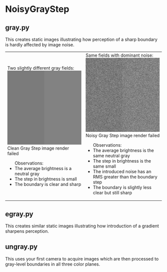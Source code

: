 # NoisyGrayStep

## gray.py
This creates static images illustrating how perception
of a sharp boundary is hardly affected by image noise.

<table><tr><td>

Two slightly different gray fields:<br />
<img src="https://github.com/jlettvin/NoisyGrayStep/blob/master/CleanGrayStep.png">
Clean Gray Step image render failed
</img>
<br />
<ul>
<lh>Observations:</lh>
<li>The average brightness is a neutral gray</li>
<li>The step in brightness is small</li>
<li>The boundary is clear and sharp</li>
</ul>

</td><td>
Same fields with dominant noise:<br />
<img src="https://github.com/jlettvin/NoisyGrayStep/blob/master/NoisyGrayStep.png">
Noisy Gray Step image render failed
</img>
<br />
<ul>
<lh>Observations:</lh>
<li>The average brightness is the same neutral gray</li>
<li>The step in brightness is the same small</li>
<li>The introduced noise has an RMS greater than the boundary step</li>
<li>The boundary is slightly less clear but still sharp</li>
</ul>

</td></tr></table>

## egray.py
This creates similar static images illustrating how
introduction of a gradient sharpens perception.

## ungray.py
This uses your first camera to acquire images which are then
processed to gray-level boundaries in all three color planes.
